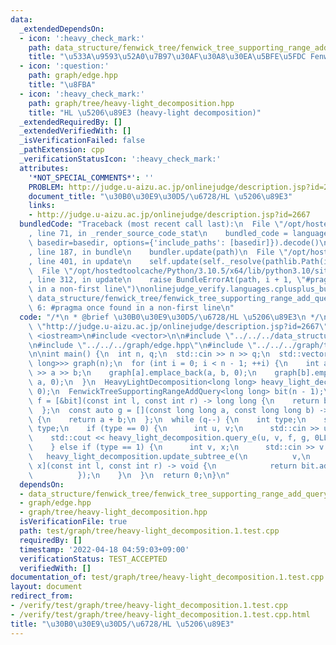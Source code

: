 ```yaml
---
data:
  _extendedDependsOn:
  - icon: ':heavy_check_mark:'
    path: data_structure/fenwick_tree/fenwick_tree_supporting_range_add_query.hpp
    title: "\u533A\u9593\u52A0\u7B97\u30AF\u30A8\u30EA\u5BFE\u5FDC Fenwick tree"
  - icon: ':question:'
    path: graph/edge.hpp
    title: "\u8FBA"
  - icon: ':heavy_check_mark:'
    path: graph/tree/heavy-light_decomposition.hpp
    title: "HL \u5206\u89E3 (heavy-light decomposition)"
  _extendedRequiredBy: []
  _extendedVerifiedWith: []
  _isVerificationFailed: false
  _pathExtension: cpp
  _verificationStatusIcon: ':heavy_check_mark:'
  attributes:
    '*NOT_SPECIAL_COMMENTS*': ''
    PROBLEM: http://judge.u-aizu.ac.jp/onlinejudge/description.jsp?id=2667
    document_title: "\u30B0\u30E9\u30D5/\u6728/HL \u5206\u89E3"
    links:
    - http://judge.u-aizu.ac.jp/onlinejudge/description.jsp?id=2667
  bundledCode: "Traceback (most recent call last):\n  File \"/opt/hostedtoolcache/Python/3.10.5/x64/lib/python3.10/site-packages/onlinejudge_verify/documentation/build.py\"\
    , line 71, in _render_source_code_stat\n    bundled_code = language.bundle(stat.path,\
    \ basedir=basedir, options={'include_paths': [basedir]}).decode()\n  File \"/opt/hostedtoolcache/Python/3.10.5/x64/lib/python3.10/site-packages/onlinejudge_verify/languages/cplusplus.py\"\
    , line 187, in bundle\n    bundler.update(path)\n  File \"/opt/hostedtoolcache/Python/3.10.5/x64/lib/python3.10/site-packages/onlinejudge_verify/languages/cplusplus_bundle.py\"\
    , line 401, in update\n    self.update(self._resolve(pathlib.Path(included), included_from=path))\n\
    \  File \"/opt/hostedtoolcache/Python/3.10.5/x64/lib/python3.10/site-packages/onlinejudge_verify/languages/cplusplus_bundle.py\"\
    , line 312, in update\n    raise BundleErrorAt(path, i + 1, \"#pragma once found\
    \ in a non-first line\")\nonlinejudge_verify.languages.cplusplus_bundle.BundleErrorAt:\
    \ data_structure/fenwick_tree/fenwick_tree_supporting_range_add_query.hpp: line\
    \ 6: #pragma once found in a non-first line\n"
  code: "/*\n * @brief \u30B0\u30E9\u30D5/\u6728/HL \u5206\u89E3\n */\n#define PROBLEM\
    \ \"http://judge.u-aizu.ac.jp/onlinejudge/description.jsp?id=2667\"\n\n#include\
    \ <iostream>\n#include <vector>\n\n#include \"../../../data_structure/fenwick_tree/fenwick_tree_supporting_range_add_query.hpp\"\
    \n#include \"../../../graph/edge.hpp\"\n#include \"../../../graph/tree/heavy-light_decomposition.hpp\"\
    \n\nint main() {\n  int n, q;\n  std::cin >> n >> q;\n  std::vector<std::vector<Edge<long\
    \ long>>> graph(n);\n  for (int i = 0; i < n - 1; ++i) {\n    int a, b;\n    std::cin\
    \ >> a >> b;\n    graph[a].emplace_back(a, b, 0);\n    graph[b].emplace_back(b,\
    \ a, 0);\n  }\n  HeavyLightDecomposition<long long> heavy_light_decomposition(graph,\
    \ 0);\n  FenwickTreeSupportingRangeAddQuery<long long> bit(n - 1);\n  const auto\
    \ f = [&bit](const int l, const int r) -> long long {\n    return bit.sum(l, r);\n\
    \  };\n  const auto g = [](const long long a, const long long b) -> long long\
    \ {\n    return a + b;\n  };\n  while (q--) {\n    int type;\n    std::cin >>\
    \ type;\n    if (type == 0) {\n      int u, v;\n      std::cin >> u >> v;\n  \
    \    std::cout << heavy_light_decomposition.query_e(u, v, f, g, 0LL) << '\\n';\n\
    \    } else if (type == 1) {\n      int v, x;\n      std::cin >> v >> x;\n   \
    \   heavy_light_decomposition.update_subtree_e(\n          v,\n          [&bit,\
    \ x](const int l, const int r) -> void {\n            return bit.add(l, r, x);\n\
    \          });\n    }\n  }\n  return 0;\n}\n"
  dependsOn:
  - data_structure/fenwick_tree/fenwick_tree_supporting_range_add_query.hpp
  - graph/edge.hpp
  - graph/tree/heavy-light_decomposition.hpp
  isVerificationFile: true
  path: test/graph/tree/heavy-light_decomposition.1.test.cpp
  requiredBy: []
  timestamp: '2022-04-18 04:59:03+09:00'
  verificationStatus: TEST_ACCEPTED
  verifiedWith: []
documentation_of: test/graph/tree/heavy-light_decomposition.1.test.cpp
layout: document
redirect_from:
- /verify/test/graph/tree/heavy-light_decomposition.1.test.cpp
- /verify/test/graph/tree/heavy-light_decomposition.1.test.cpp.html
title: "\u30B0\u30E9\u30D5/\u6728/HL \u5206\u89E3"
---
```

